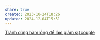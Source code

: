```yaml
---
share: true
created: 2023-10-24T18:26
updated: 2024-12-04T15:51
---
```

[Tránh dùng hàm lồng để làm giảm sự couple](../../Nguy%C3%AAn%20l%C3%BD/%C4%90%C6%A1n%20nhi%E1%BB%87m/Tr%C3%A1nh%20d%C3%B9ng%20h%C3%A0m%20l%E1%BB%93ng%20%C4%91%E1%BB%83%20l%C3%A0m%20gi%E1%BA%A3m%20s%E1%BB%B1%20couple.md)